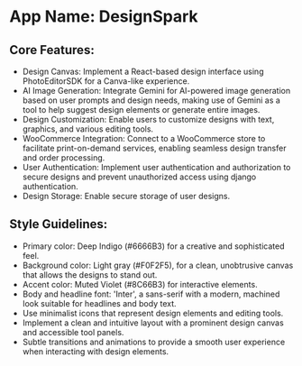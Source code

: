 # **App Name**: DesignSpark

## Core Features:

- Design Canvas: Implement a React-based design interface using PhotoEditorSDK for a Canva-like experience.
- AI Image Generation: Integrate Gemini for AI-powered image generation based on user prompts and design needs, making use of Gemini as a tool to help suggest design elements or generate entire images.
- Design Customization: Enable users to customize designs with text, graphics, and various editing tools.
- WooCommerce Integration: Connect to a WooCommerce store to facilitate print-on-demand services, enabling seamless design transfer and order processing.
- User Authentication: Implement user authentication and authorization to secure designs and prevent unauthorized access using django authentication.
- Design Storage: Enable secure storage of user designs.

## Style Guidelines:

- Primary color: Deep Indigo (#6666B3) for a creative and sophisticated feel.
- Background color: Light gray (#F0F2F5), for a clean, unobtrusive canvas that allows the designs to stand out.
- Accent color: Muted Violet (#8C66B3) for interactive elements.
- Body and headline font: 'Inter', a sans-serif with a modern, machined look suitable for headlines and body text.
- Use minimalist icons that represent design elements and editing tools.
- Implement a clean and intuitive layout with a prominent design canvas and accessible tool panels.
- Subtle transitions and animations to provide a smooth user experience when interacting with design elements.